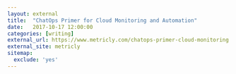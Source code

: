 ```yaml
---
layout: external
title:  "ChatOps Primer for Cloud Monitoring and Automation"
date:   2017-10-17 12:00:00
categories: [writing]
external_url: https://www.metricly.com/chatops-primer-cloud-monitoring
external_site: metricly
sitemap:
  exclude: 'yes'
---
```

